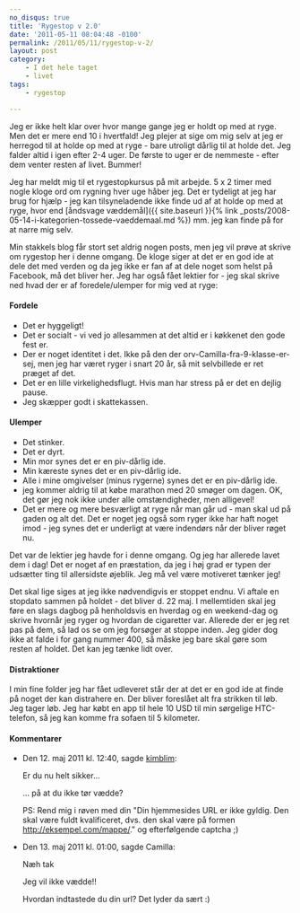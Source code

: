 ```yaml
---
no_disqus: true
title: 'Rygestop v 2.0'
date: '2011-05-11 08:04:48 -0100'
permalink: /2011/05/11/rygestop-v-2/
layout: post
category:
    - I det hele taget
    - livet
tags:
    - rygestop

---
```

Jeg er ikke helt klar over hvor mange gange jeg er holdt op med at ryge. Men det er mere end 10 i hvertfald! Jeg plejer at sige om mig selv at jeg er herregod til at holde op med at ryge - bare utroligt dårlig til at holde det. Jeg falder altid i igen efter 2-4 uger. De første to uger er de nemmeste - efter dem venter resten af livet. Bummer!

Jeg har meldt mig til et rygestopkursus på mit arbejde. 5 x 2 timer med nogle kloge ord om rygning hver uge håber jeg. Det er tydeligt at jeg har brug for hjælp - jeg kan tilsyneladende ikke finde ud af at holde op med at ryge, hvor end [åndsvage væddemål]({{ site.baseurl }}{% link _posts/2008-05-14-i-kategorien-tossede-vaeddemaal.md %}) mm. jeg kan finde på for at narre mig selv.

Min stakkels blog får stort set aldrig nogen posts, men jeg vil prøve at skrive om rygestop her i denne omgang. De kloge siger at det er en god ide at dele det med verden og da jeg ikke er fan af at dele noget som helst på Facebook, må det bliver her. Jeg har også fået lektier for - jeg skal skrive ned hvad der er af foredele/ulemper for mig ved at ryge:

#### Fordele
- Det er hyggeligt!
- Det er socialt - vi ved jo allesammen at det altid er i køkkenet den gode fest er.
- Der er noget identitet i det. Ikke på den der orv-Camilla-fra-9-klasse-er-sej, men jeg har været ryger i snart 20 år, så mit selvbillede er ret præget af det.
- Det er en lille virkelighedsflugt. Hvis man har stress på er det en dejlig pause.
- Jeg skæpper godt i skattekassen.

#### Ulemper
- Det stinker.
- Det er dyrt.
- Min mor synes det er en piv-dårlig ide.
- Min kæreste synes det er en piv-dårlig ide.
- Alle i mine omgivelser (minus rygerne) synes det er en piv-dårlig ide.
- jeg kommer aldrig til at købe marathon med 20 smøger om dagen. OK, det gør jeg nok ikke under alle omstændigheder, men alligevel!
- Det er mere og mere besværligt at ryge når man går ud - man skal ud på gaden og alt det. Det er noget jeg også som ryger ikke har haft noget imod - jeg synes det er underligt at være indendørs når der bliver røget nu.

Det var de lektier jeg havde for i denne omgang. Og jeg har allerede lavet dem i dag! Det er noget af en præstation, da jeg i høj grad er typen der udsætter ting til allersidste øjeblik. Jeg må vel være motiveret tænker jeg!

Det skal lige siges at jeg ikke nødvendigvis er stoppet endnu. Vi aftale en stopdato sammen på holdet - det bliver d. 22 maj. I mellemtiden skal jeg føre en slags dagbog på henholdsvis en hverdag og en weekend-dag og skrive hvornår jeg ryger og hvordan de cigaretter var. Allerede der er jeg ret pas på dem, så lad os se om jeg forsøger at stoppe inden. Jeg gider dog ikke at falde i for gang nummer 400, så måske jeg bare skal gøre som resten af holdet. Det kan jeg tænke lidt over.

#### Distraktioner

I min fine folder jeg har fået udleveret står der at det er en god ide at finde på noget der kan distrahere en. Der bliver foreslået alt fra strikken til løb. Jeg tager løb. Jeg har købt en app til hele 10 USD til min sørgelige HTC-telefon, så jeg kan komme fra sofaen til 5 kilometer.
<article class="vintage-comments">
<h4>Kommentarer </h4>
<ul class="vintage-comments-list"><li>
<p class="comment-meta">Den <time datetime="2011-05-12T12:40:32+02:00">12. maj 2011 kl.  12:40</time>, sagde <a href="http://kimblim.dk">kimblim</a>:</p>
<p>Er du nu helt sikker...</p>
<p>... på at du ikke tør vædde?</p>
<p>PS: Rend mig i røven med din "Din hjemmesides URL er ikke gyldig. Den skal være fuldt kvalificeret, dvs. den skal være på formen <a href="http://eksempel.com/mappe/">http://eksempel.com/mappe/</a>." og efterfølgende captcha ;)</p>
</li>
<li>
<p class="comment-meta">Den <time datetime="2011-05-13T13:00:47+02:00">13. maj 2011 kl.  01:00</time>, sagde Camilla:</p>
<p>Næh tak</p>
<p>Jeg vil ikke vædde!!</p>
<p>Hvordan indtastede du din url? Det lyder da sært :)</p>
</li>
</ul>
</article>
